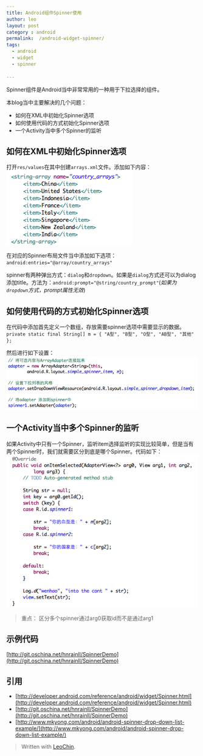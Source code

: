 ```yaml
---
title: Android组件Spinner使用
author: leo
layout: post
category : android
permalink:  /android-widget-spinner/
tags: 
  - android
  - widget
  - spinner

---
```


Spinner组件是Android当中非常常用的一种用于下拉选择的组件。

本blog当中主要解决的几个问题：

- 如何在XML中初始化Spinner选项
- 如何使用代码的方式初始化Spinner选项
- 一个Activity当中多个Spinner的监听

<!--more-->

如何在XML中初始化Spinner选项
---

打开`res/values`在其中创建`arrays.xml`文件。添加如下内容：
![spinner1.png](../images/spinner/android-widget-spinner1.png)

在对应的Spinner布局文件当中添加如下选项：
`android:entries="@array/country_arrays"`

spinner有两种弹出方式：`dialog`和`dropdown`。如果是`dialog`方式还可以为dialog添加title。方法为：`android:prompt="@string/country_prompt"`(*如果为`dropdown`方式，prompt属性无效*)


如何使用代码的方式初始化Spinner选项
---
在代码中添加首先定义一个数组，存放需要spinner选项中需要显示的数据。`private static final String[] m = { "A型", "B型", "O型", "AB型", "其他" };`

然后进行如下设置：
![spinner2.png](../images/spinner/android-widget-spinner2.png)


一个Activity当中多个Spinner的监听
---

如果Activity中只有一个Spinner，监听item选择监听的实现比较简单，但是当有两个Spinner时，我们就需要区分到底是哪个Spinner。代码如下：![spinner3.png](../images/spinner/android-widget-spinner3.png)

> 重点：
> 区分多个spinner通过arg0获取id而不是通过arg1

示例代码
---

[http://git.oschina.net/hnrainll/SpinnerDemo](http://git.oschina.net/hnrainll/SpinnerDemo)


引用
---

- [http://developer.android.com/reference/android/widget/Spinner.html](http://developer.android.com/reference/android/widget/Spinner.html)
- [http://git.oschina.net/hnrainll/SpinnerDemo](http://git.oschina.net/hnrainll/SpinnerDemo)
- [http://www.mkyong.com/android/android-spinner-drop-down-list-example/](http://www.mkyong.com/android/android-spinner-drop-down-list-example/)

> Written with [LeoChin](https://leochin.com/).